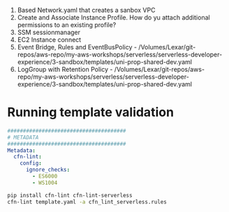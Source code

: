 1. Based Network.yaml that creates a sanbox VPC
1. Create and Associate Instance Profile. How do yu attach additional permissions to an existing profile?
1. SSM sessionmanager
1. EC2 Instance connect
1. Event Bridge, Rules and EventBusPolicy  - /Volumes/Lexar/git-repos/aws-repo/my-aws-workshops/serverless/serverless-developer-experience/3-sandbox/templates/uni-prop-shared-dev.yaml
1. LogGroup with Retention Policy - /Volumes/Lexar/git-repos/aws-repo/my-aws-workshops/serverless/serverless-developer-experience/3-sandbox/templates/uni-prop-shared-dev.yaml

# Running template validation

```yaml
######################################
# METADATA
######################################
Metadata:
  cfn-lint:
    config:
      ignore_checks:
        - ES6000
        - WS1004
```

```bash
pip install cfn-lint cfn-lint-serverless
cfn-lint template.yaml -a cfn_lint_serverless.rules
```